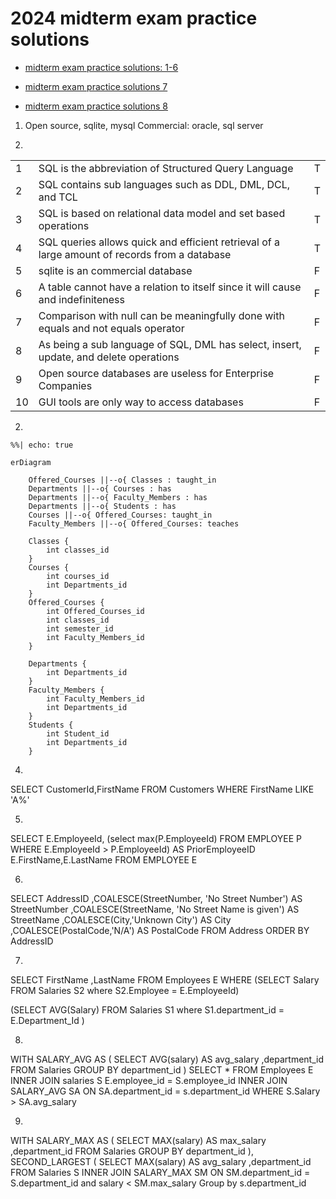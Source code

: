 
# 2024 midterm exam practice solutions

- [midterm exam practice solutions: 1-6](https://www.youtube.com/watch?v=wLpJbjslF4o)

- [midterm exam practice solutions 7](https://www.youtube.com/watch?v=tJnT0EnfhoY)

- [midterm exam practice solutions 8](https://www.youtube.com/watch?v=BRbX91_OXfE)



1. Open source, sqlite, mysql
Commercial: oracle, sql server

2. 

|    |                                                                                               |   |
|----|-----------------------------------------------------------------------------------------------|---|
| 1  | SQL is the abbreviation of Structured Query Language                                          | T |
| 2  | SQL contains sub languages such as DDL, DML, DCL, and TCL                                     | T |
| 3  | SQL is based on relational data model and set based operations                                | T |
| 4  | SQL queries allows quick and efficient retrieval of a large amount of records from a database | T |
| 5  | sqlite is an commercial database                                                              | F |
| 6  | A table cannot have a relation to itself since it will cause and indefiniteness               | F |
| 7  | Comparison with null can be meaningfully done with equals and not equals operator             | F |
| 8  | As being a sub language of SQL, DML has select, insert, update, and delete operations         | F |
| 9  | Open source databases are useless for Enterprise Companies                                    | F |
| 10 | GUI tools are only way to access databases                                                    | F |


2. 

```{mermaid}
%%| echo: true

erDiagram

    Offered_Courses ||--o{ Classes : taught_in
    Departments ||--o{ Courses : has
    Departments ||--o{ Faculty_Members : has
    Departments ||--o{ Students : has
    Courses ||--o{ Offered_Courses: taught_in
    Faculty_Members ||--o{ Offered_Courses: teaches

    Classes {
        int classes_id 
    }
    Courses {
        int courses_id 
        int Departments_id
    }
    Offered_Courses {
        int Offered_Courses_id 
        int classes_id
        int semester_id
        int Faculty_Members_id
    }

    Departments {
        int Departments_id 
    }
    Faculty_Members {
        int Faculty_Members_id 
        int Departments_id
    }
    Students {
        int Student_id 
        int Departments_id
    }

```

4. 
SELECT CustomerId,FirstName
FROM Customers
WHERE FirstName LIKE 'A%'

5.
SELECT E.EmployeeId,
(select max(P.EmployeeId) FROM EMPLOYEE P 
WHERE E.EmployeeId > P.EmployeeId) AS PriorEmployeeID
E.FirstName,E.LastName FROM EMPLOYEE E

6.
SELECT 
AddressID
,COALESCE(StreetNumber, 'No Street Number') AS StreetNumber
,COALESCE(StreetName, 'No Street Name is given') AS StreetName
,COALESCE(City,'Unknown City') AS City
,COALESCE(PostalCode,'N/A') AS PostalCode
FROM Address
ORDER BY AddressID

7. 

SELECT 
FirstName
,LastName
FROM Employees E
WHERE 
(SELECT Salary FROM Salaries S2
where S2.Employee = E.EmployeeId)
>
(SELECT AVG(Salary) FROM Salaries S1
where S1.department_id = E.Department_Id
)



8. 

WITH SALARY_AVG AS
(
SELECT 
AVG(salary) AS avg_salary
,department_id
FROM Salaries 
GROUP BY department_id
)
SELECT * 
FROM Employees E
INNER JOIN salaries S
E.employee_id = S.employee_id
INNER JOIN SALARY_AVG SA
ON SA.department_id = s.department_id
WHERE 
S.Salary > SA.avg_salary


9. 

WITH SALARY_MAX AS
(
SELECT 
MAX(salary) AS max_salary
,department_id
FROM Salaries 
GROUP BY department_id
), SECOND_LARGEST
(
SELECT 
MAX(salary) AS avg_salary
,department_id
FROM Salaries S INNER JOIN
SALARY_MAX SM 
ON SM.department_id = S.department_id
and salary < SM.max_salary
Group by s.department_id
